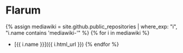 # Flarum

{% assign mediawiki = site.github.public_repositories | where_exp: "i", "i.name contains 'mediawiki-'" %}
{% for i in mediawiki %}
  * [{{ i.name }}]({{ i.html_url }})
{% endfor %}
